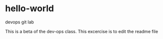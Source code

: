 hello-world
===========

devops git lab

This is a beta of the dev-ops class.  This excercise is to edit the readme file
